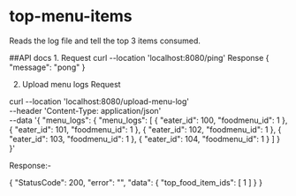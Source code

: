 # top-menu-items
Reads the log file and tell the top 3 items consumed.

##API docs
1. 
Request 
curl --location 'localhost:8080/ping'
Response
{
    "message": "pong"
}

2. Upload menu logs
Request

curl --location 'localhost:8080/upload-menu-log' \
--header 'Content-Type: application/json' \
--data '{
    "menu_logs": {
        "menu_logs": [
            {
                "eater_id": 100,
                "foodmenu_id": 1
            },
            {
                "eater_id": 101,
                "foodmenu_id": 1
            },
            {
                "eater_id": 102,
                "foodmenu_id": 1
            },
            {
                "eater_id": 103,
                "foodmenu_id": 1
            },
            {
                "eater_id": 104,
                "foodmenu_id": 1
            }
        ]
    }
}'


Response:-

{
    "StatusCode": 200,
    "error": "",
    "data": {
        "top_food_item_ids": [
            1
        ]
    }
}
